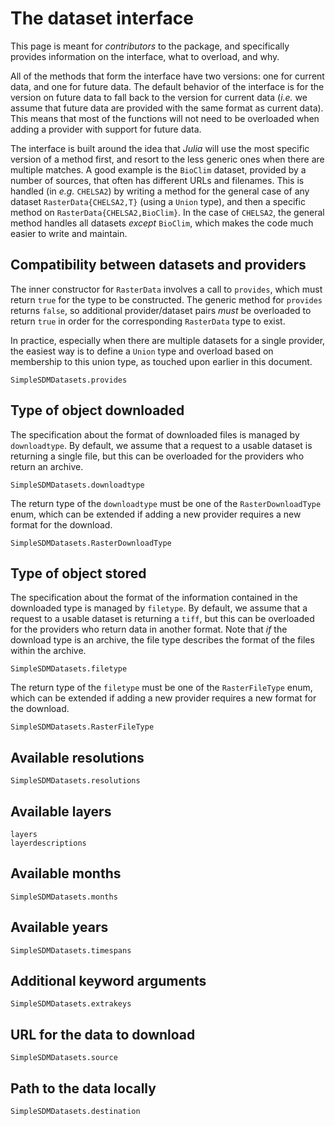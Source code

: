 # The dataset interface

This page is meant for *contributors* to the package, and specifically provides
information on the interface, what to overload, and why.

All of the methods that form the interface have two versions: one for current
data, and one for future data. The default behavior of the interface is for the
version on future data to fall back to the version for current data (*i.e.* we
assume that future data are provided with the same format as current data). This
means that most of the functions will not need to be overloaded when adding a
provider with support for future data.

The interface is built around the idea that *Julia* will use the most specific
version of a method first, and resort to the less generic ones when there are
multiple matches. A good example is the `BioClim` dataset, provided by a number
of sources, that often has different URLs and filenames. This is handled (in
*e.g.* `CHELSA2`) by writing a method for the general case of any dataset
`RasterData{CHELSA2,T}` (using a `Union` type), and then a specific method on
`RasterData{CHELSA2,BioClim}`. In the case of `CHELSA2`, the general method
handles all datasets *except* `BioClim`, which makes the code much easier to
write and maintain.

## Compatibility between datasets and providers

The inner constructor for `RasterData` involves a call to `provides`, which must
return `true` for the type to be constructed. The generic method for `provides`
returns `false`, so additional provider/dataset pairs *must* be overloaded to
return `true` in order for the corresponding `RasterData` type to exist.

In practice, especially when there are multiple datasets for a single provider,
the easiest way is to define a `Union` type and overload based on membership to
this union type, as touched upon earlier in this document.

```@docs
SimpleSDMDatasets.provides
```

## Type of object downloaded

The specification about the format of downloaded files is managed by
`downloadtype`. By default, we assume that a request to a usable dataset is
returning a single file, but this can be overloaded for the providers who return
an archive.

```@docs
SimpleSDMDatasets.downloadtype
```

The return type of the `downloadtype` must be one of the `RasterDownloadType`
enum, which can be extended if adding a new provider requires a new format for
the download.

```@docs
SimpleSDMDatasets.RasterDownloadType
```

## Type of object stored

The specification about the format of the information contained in the
downloaded type is managed by `filetype`. By default, we assume that a request
to a usable dataset is returning a `tiff`, but this can be overloaded for the
providers who return data in another format. Note that *if* the download type is
an archive, the file type describes the format of the files within the archive.

```@docs
SimpleSDMDatasets.filetype
```

The return type of the `filetype` must be one of the `RasterFileType`
enum, which can be extended if adding a new provider requires a new format for
the download.

```@docs
SimpleSDMDatasets.RasterFileType
```

## Available resolutions

```@docs
SimpleSDMDatasets.resolutions
```

## Available layers

```@docs
layers
layerdescriptions
```

## Available months

```@docs
SimpleSDMDatasets.months
```

## Available years

```@docs
SimpleSDMDatasets.timespans
```

## Additional keyword arguments

```@docs
SimpleSDMDatasets.extrakeys
```

## URL for the data to download

```@docs
SimpleSDMDatasets.source
```

## Path to the data locally

```@docs
SimpleSDMDatasets.destination
```
